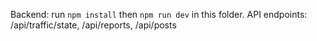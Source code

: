 Backend: run `npm install` then `npm run dev` in this folder. API endpoints: /api/traffic/state, /api/reports, /api/posts